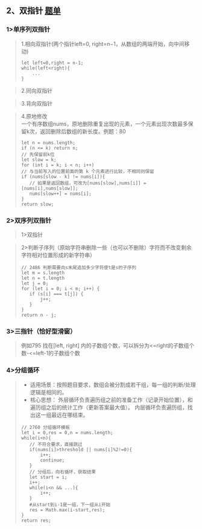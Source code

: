 ## 2、双指针 [题单](https://leetcode.cn/circle/discuss/0viNMK/)
### 1>单序列双指针
> 1.相向双指针(两个指针left=0, right=n−1，从数组的两端开始，向中间移动)
>```
> let left=0,right = n-1;
> while(left<right){
>     ...
> }

> 2.同向双指针

> 3.背向双指针

> 4.原地修改<br/>
> 一个有序数组nums，原地删除重复出现的元素，一个元素出现次数最多保留k次，返回删除后数组的新长度。例题：80
>```
>let n = nums.length;
>if (n <= k) return n;
>// 先保留前k位
>let slow = k;
>for (int i = k; i < n; i++)
>// 与当前写入的位置前面的第 k 个元素进行比较，不相同则保留
>if (nums[slow - k] != nums[i]){
>    // 如果是返回数组，可改为[nums[slow],nums[i]] = [nums[i],nums[slow]];
>    nums[slow++] = nums[i];
>}
>return slow;

### 2>双序列双指针
>1>双指针

>2>判断子序列（原始字符串删除一些（也可以不删除）字符而不改变剩余字符相对位置形成的新字符串）
>``` 
>// 2486 判断需要向s末尾追加多少字符使t是s的子序列
>let m = s.length
>let n = t.length
>let j = 0;
>for (let i = 0; i < m; i++) {
>    if (s[i] === t[j]) {
>        j++;
>    }
>}
>return n - j;
### 3>三指针（恰好型滑窗）
> 例如795 找在[left, right] 内的子数组个数，可以拆分为<=right的子数组个数-<=left-1的子数组个数
### 4>分组循环
> * 适用场景：按照题目要求，数组会被分割成若干组，每一组的判断/处理逻辑是相同的。
> * 核心思想：
外层循环负责遍历组之前的准备工作（记录开始位置），和遍历组之后的统计工作（更新答案最大值）。
内层循环负责遍历组，找出这一组最远在哪结束。
>``` 
>// 2760 分组循环模板
>let i = 0,res = 0,n = nums.length;
>while(i<n){
>    // 不符合要求，直接跳过
>    if(nums[i]>threshold || nums[i]%2!=0){
>        i++;
>        continue;
>    }
>    // 分组后，向右循环，获取结果
>    let start = i;
>    i++;
>    while(i<n && ...){
>        i++;
>    }
>    #从start到i-1是一组，下一组从i开始
>    res = Math.max(i-start,res);
>}
>return res;
